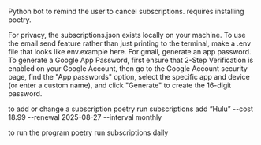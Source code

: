 
Python bot to remind the user to cancel subscriptions. requires installing poetry.

For privacy, the subscriptions.json exists locally on your machine. To use the email send feature rather than just printing to the terminal, make a .env file that looks like env.example here. For gmail, generate an app password. To generate a Google App Password, first ensure that 2-Step Verification is enabled on your Google Account, then go to the Google Account security page, find the "App passwords" option, select the specific app and device (or enter a custom name), and click "Generate" to create the 16-digit password. 

to add or change a subscription
poetry run subscriptions add “Hulu” --cost 18.99 --renewal 2025-08-27 --interval monthly

to run the program 
poetry run subscriptions daily


